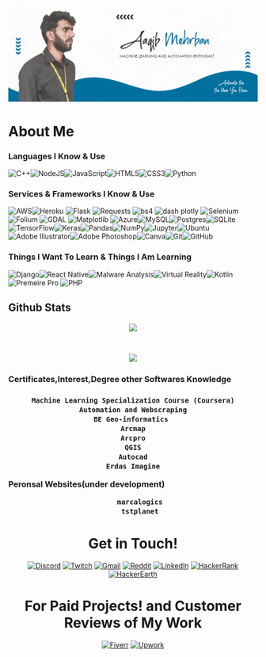 ![Aaqib Mehrban (1)](https://github.com/aaqibmehrban/aaqibmehrban/blob/main/personal%20github%20cover.jpg)
<h1>About Me</h1>
<h3>Languages I Know & Use</h3>



<img alt="C++" src="https://img.shields.io/badge/c++%20-%2300599C.svg?&style=for-the-badge&logo=c%2B%2B&ogoColor=white"/><img alt="NodeJS" src="https://img.shields.io/badge/node.js%20-%2343853D.svg?&style=for-the-badge&logo=node.js&logoColor=white"/><img alt="JavaScript" src="https://img.shields.io/badge/javascript%20-%23323330.svg?&style=for-the-badge&logo=javascript&logoColor=%23F7DF1E"/><img alt="HTML5" src="https://img.shields.io/badge/html5%20-%23E34F26.svg?&style=for-the-badge&logo=html5&logoColor=white"/><img alt="CSS3" 
src="https://img.shields.io/badge/css3%20-%231572B6.svg?&style=for-the-badge&logo=css3&logoColor=white"/><img alt="Python" 
src="https://img.shields.io/badge/python%20-%2314354C.svg?&style=for-the-badge&logo=python&logoColor=white"/>


<h3>Services & Frameworks I Know & Use</h3>

<img alt="AWS" src="https://img.shields.io/badge/AWS%20-%23FF9900.svg?&style=for-the-badge&logo=amazon-aws&logoColor=white"/><img alt="Heroku" src="https://img.shields.io/badge/heroku%20-%23430098.svg?&style=for-the-badge&logo=heroku&logoColor=white"/>
<img alt="Flask" src="https://img.shields.io/badge/flask%20-%230d7963.svg?&style=for-the-badge&logo=flask&logoColor=white"/>
<img alt="Requests" src="https://img.shields.io/badge/requests%20python%20-%23D3D3D3.svg?&style=for-the-badge&logo=requests%20python&logoColor=white"/>
<img alt="bs4" src="https://img.shields.io/badge/BeautifulSoup%20-%231c4e63.svg?&style=for-the-badge&logo=BeautifulSoup&logoColor=white"/>
<img alt="dash plotly" src="https://img.shields.io/badge/dash%20plotly%20-%233d4e76.svg?&style=for-the-badge&logo=plotly&logoColor=white"/>
<img alt="Selenium" src="https://img.shields.io/badge/selenium%20-%2300b400.svg?&style=for-the-badge&logo=selenium&logoColor=white"/>
<img alt="Folium" src="https://img.shields.io/badge/folium%20-%2390ee90.svg?&style=for-the-badge&logo=folium&logoColor=white"/>
<img alt="GDAL" src="https://img.shields.io/badge/gdal%20-%23000000.svg?&style=for-the-badge&logo=gdal&logoColor=white"/>
<img alt="Matplotlib" src="https://img.shields.io/badge/matplotlib%20-%2317527b.svg?&style=for-the-badge&logo=matplotlib&logoColor=white"/>
<img alt="Azure" src="https://img.shields.io/badge/azure%20-%230072C6.svg?&style=for-the-badge&logo=azure-devops&logoColor=white"/><img alt="MySQL" src="https://img.shields.io/badge/mysql-%2300f.svg?&style=for-the-badge&logo=mysql&logoColor=white"/><img alt="Postgres" src ="https://img.shields.io/badge/postgres-%23316192.svg?&style=for-the-badge&logo=postgresql&logoColor=white"/><img alt="SQLite" src ="https://img.shields.io/badge/sqlite-%2307405e.svg?&style=for-the-badge&logo=sqlite&logoColor=white"/><img alt="TensorFlow" src="https://img.shields.io/badge/TensorFlow%20-%23FF6F00.svg?&style=for-the-badge&logo=TensorFlow&logoColor=white" /><img alt="Keras" src="https://img.shields.io/badge/Keras%20-%23D00000.svg?&style=for-the-badge&logo=Keras&logoColor=white"/><img alt="Pandas" src="https://img.shields.io/badge/pandas%20-%23150458.svg?&style=for-the-badge&logo=pandas&logoColor=white" /><img alt="NumPy" src="https://img.shields.io/badge/numpy%20-%23013243.svg?&style=for-the-badge&logo=numpy&logoColor=white" /><img alt="Jupyter" src="https://img.shields.io/badge/Jupyter%20-%23F37626.svg?&style=for-the-badge&logo=Jupyter&logoColor=white" /><img alt="Ubuntu" src="https://img.shields.io/badge/Ubuntu-E95420?style=for-the-badge&logo=ubuntu&logoColor=white" /><img alt="Adobe Illustrator" src="https://img.shields.io/badge/adobe%20illustrator%20-%23FF9A00.svg?&style=for-the-badge&logo=adobe%20illustrator&logoColor=white"/><img alt="Adobe Photoshop" src="https://img.shields.io/badge/adobe%20photoshop%20-%2331A8FF.svg?&style=for-the-badge&logo=adobe%20photoshop&logoColor=white"/><img alt="Canva" src="https://img.shields.io/badge/Canva%20-%2300C4CC.svg?&style=for-the-badge&logo=Canva&logoColor=white"/><img alt="Git" src="https://img.shields.io/badge/git%20-%23F05033.svg?&style=for-the-badge&logo=git&logoColor=white"/><img alt="GitHub" src="https://img.shields.io/badge/github%20-%23121011.svg?&style=for-the-badge&logo=github&logoColor=white"/>

<h3>Things I Want To Learn & Things I Am Learning</h3>


<img alt="Django" src="https://img.shields.io/badge/django%20-%23092E20.svg?&style=for-the-badge&logo=django&logoColor=white"/><img alt="React Native" src="https://img.shields.io/badge/react_native%20-%2320232a.svg?&style=for-the-badge&logo=react&logoColor=%2361DAFB"/><img alt="Malware Analysis" src="https://img.shields.io/badge/malware%20analysis%20-%23FF0000.svg?&style=for-the-badge&logo=malware%20analysis&logoColor=white"/><img alt="Virtual Reality" src="https://img.shields.io/badge/Virtual%20Reality%20-%23000000.svg?&style=for-the-badge&logo=virtual%20reality&logoColor=white"/><img alt="Kotlin" src="https://img.shields.io/badge/kotlin-%230095D5.svg?&style=for-the-badge&logo=kotlin&logoColor=white"/><img alt="Premeire Pro" src="https://img.shields.io/badge/adobe%20premiere%20pro%20-%232a0032.svg?&style=for-the-badge&logo=adobe%20premiere%20pro&logoColor=white"/>
<img alt="PHP" src="https://img.shields.io/badge/php-%23777BB4.svg?&style=for-the-badge&logo=php&logoColor=white"/>


<h2> Github Stats </h2>
<div>
  <p align="center">
  <a href="https://github.com/ryo-ma/github-profile-trophy">
    <img align="center" margin="10" src="https://github-profile-trophy.vercel.app/?username=aaqibmehrban&column=7&margin-w=15&margin-h=15&theme=onedark"/>
  </a>
  </p>
</div>
<br />
<div align="center">
  <p align="center">
    <img height="165" src="https://github-readme-stats.vercel.app/api?username=aaqibmehrban&count_private=true&include_all_commits=true&show_icons=true&theme=radical" />

  </p>
  <p align="center">

<h3 align="left">Certificates,Interest,Degree other Softwares Knowledge<h3>
  <p>
    
    Machine Learning Specialization Course (Coursera)
    Automation and Webscraping
    BE Geo-informatics 
    Arcmap
    Arcpro
    QGIS
    Autocad
    Erdas Imagine
</p>


<p align="left">Peronsal Websites(under development)<p>
<ul>
  
    marcalogics
    tstplanet
    
</ul>

<h1> Get in Touch! </h1>
<a href="https://discord.gg/cGnt8a9B" target="_blank"><img alt="Discord" src="https://img.shields.io/badge/%3CServer%3E%20-%237289DA.svg?&style=for-the-badge&logo=discord&logoColor=white"/></a>
 <a href="https://www.twitch.tv/rajaaaqib" target="_blank"><img alt="Twitch" src="https://img.shields.io/badge/<handle>%20-%239146FF.svg?&style=for-the-badge&logo=Twitch&logoColor=white"/></a>
<a href="mailto:rajaaaqib775@gmail.com" target="_blank"><img alt="Gmail" src="https://img.shields.io/badge/Gmail-D14836?style=for-the-badge&logo=gmail&logoColor=white" /></a>
<a href="https://www.reddit.com/user/rajaaaqib775" target="_blank"><img alt="Reddit" src="https://img.shields.io/badge/Reddit-FF4500?style=for-the-badge&logo=reddit&logoColor=white" /></a> 
 <a href="https://www.linkedin.com/in/aaqibmehrban/" target="_blank"><img alt="LinkedIn" src="https://img.shields.io/badge/linkedin%20-%230077B5.svg?&style=for-the-badge&logo=linkedin&logoColor=white"/></a>
</a> <a href="https://www.hackerearth.com/@aaqibmehrban" target="_blank">	<img alt="HackerRank" src="https://img.shields.io/badge/-Hackerrank-2EC866?style=for-the-badge&logo=HackerRank&logoColor=white"/></a>
<a href="https://www.hackerrank.com/rajaaaqib775" target="_blank">	<img alt="HackerEarth" src="https://img.shields.io/badge/HackerEarth%20-%232C3454.svg?&style=for-the-badge&logo=HackerEarth&logoColor=Blue"/></a>

<h1> For Paid Projects! and Customer Reviews of My Work </h1>
<a href="https://www.fiverr.com/aaqibmehrban" target="_blank"><img alt="Fiverr" src="https://img.shields.io/badge/fiverr%20-%2300b22d.svg?&style=for-the-badge&logo=fiverr&logoColor=white"/></a>
 <a href="https://www.upwork.com/freelancers/~0181468059aaa92204" target="_blank"><img alt="Upwork" src="https://img.shields.io/badge/upwork%20-%2373bb44.svg?&style=for-the-badge&logo=upwork&logoColor=white"/></a>






